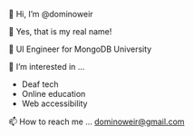 👋 Hi, I’m @dominoweir

🌸 Yes, that is my real name!

🍃 UI Engineer for MongoDB University

👀 I’m interested in ...
- Deaf tech
- Online education
- Web accessibility

📫 How to reach me ...
dominoweir@gmail.com

<!---
dominoweir/dominoweir is a ✨ special ✨ repository because its `README.md` (this file) appears on your GitHub profile.
You can click the Preview link to take a look at your changes.
--->
